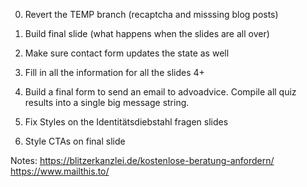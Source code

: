 0. Revert the TEMP branch (recaptcha and misssing blog posts)

1. Build final slide (what happens when the slides are all over)
2. Make sure contact form updates the state as well
3. Fill in all the information for all the slides 4+
4. Build a final form to send an email to advoadvice. Compile all quiz results into a single big message string.
5. Fix Styles on the Identitätsdiebstahl fragen slides
6. Style CTAs on final slide

Notes:
https://blitzerkanzlei.de/kostenlose-beratung-anfordern/
https://www.mailthis.to/
